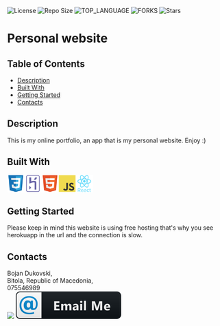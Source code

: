 ![License](https://img.shields.io/github/license/BojanDukovski/personal-website.svg?style=for-the-badge) ![Repo Size](https://img.shields.io/github/languages/code-size/BojanDukovski/personal-website.svg?style=for-the-badge) ![TOP_LANGUAGE](https://img.shields.io/github/languages/top/BojanDukovski/personal-website.svg?style=for-the-badge) ![FORKS](https://img.shields.io/github/forks/BojanDukovski/personal-website.svg?style=for-the-badge&social) ![Stars](https://img.shields.io/github/stars/BojanDukovski/personal-website.svg?style=for-the-badge)
    
# Personal website

## Table of Contents

- [Description](#description)
- [Built With](#built-with)
- [Getting Started](#getting-started)
- [Contacts](#contacts)

## Description

This is my online portfolio, an app that is my personal website. Enjoy :)
## Built With

<a href="https://developer.mozilla.org/en-US/docs/Web/CSS"><img src="https://raw.githubusercontent.com/devicons/devicon/master/icons/css3/css3-original.svg" height="40px" width="40px" /></a><a href="https://www.heroku.com/"><img src="https://raw.githubusercontent.com/devicons/devicon/master/icons/heroku/heroku-original.svg" height="40px" width="40px" /></a><a href="https://developer.mozilla.org/en-US/docs/Web/HTML"><img src="https://raw.githubusercontent.com/devicons/devicon/master/icons/html5/html5-original.svg" height="40px" width="40px" /></a><a href="https://developer.mozilla.org/en-US/docs/Web/JavaScript"><img src="https://raw.githubusercontent.com/devicons/devicon/master/icons/javascript/javascript-original.svg" height="40px" width="40px" /></a><a href="https://reactjs.org/"><img src="https://raw.githubusercontent.com/devicons/devicon/master/icons/react/react-original-wordmark.svg" height="40px" width="40px" /></a>

## Getting Started

Please keep in mind this website is using free hosting that's why you see herokuapp in the url and the connection is slow.

## Contacts
Bojan Dukovski, <br>
Bitola, Republic of Macedonia, <br>
075546989 <br>
<a href="https://www.linkedin.com/in/Bojan Dukovski"><img src="https://img.shields.io/badge/LinkedIn-0077B5?style=for-the-badge&logo=linkedin&logoColor=white" /></a>  <a href="mailto:bojan.dukovski211@gmail.com"><img src=https://raw.githubusercontent.com/johnturner4004/readme-generator/master/src/components/assets/images/email_me_button_icon_151852.svg /></a>
